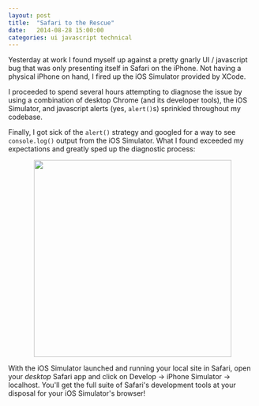 ```yaml
---
layout: post
title:  "Safari to the Rescue"
date:   2014-08-28 15:00:00
categories: ui javascript technical
---
```


Yesterday at work I found myself up against a pretty gnarly UI / javascript bug that was only presenting itself in
Safari on the iPhone. Not having a physical iPhone on hand, I fired up the iOS Simulator provided by XCode.

I proceeded to spend several hours attempting to diagnose the issue by using a combination of desktop Chrome (and its
developer tools), the iOS Simulator, and javascript alerts (yes, ```alert()```s) sprinkled throughout my codebase.

Finally, I got sick of the ```alert()``` strategy and googled for a way to see ```console.log()``` output from the iOS
Simulator. What I found exceeded my expectations and greatly sped up the diagnostic process:

<p style="text-align:center;">
  <img src="http://www.codebestowed.com/images/safari-iphone-simulator.png" width="400">
<p>

With the iOS Simulator launched and running your local site in Safari, open your _desktop_ Safari app and click on
Develop -> iPhone Simulator -> localhost. You'll get the full suite of Safari's development tools at your disposal for
your iOS Simulator's browser!
